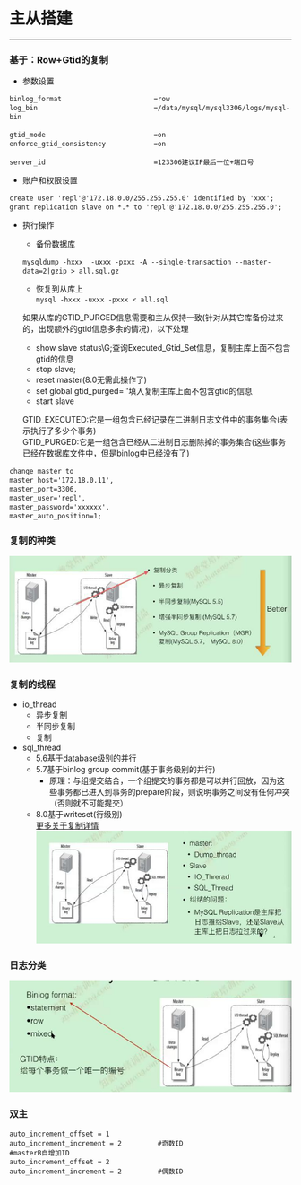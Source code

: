 # 主从搭建

-----

### 基于：Row+Gtid的复制

- 参数设置
```
binlog_format                       =row
log_bin                             =/data/mysql/mysql3306/logs/mysql-bin                       
	
gtid_mode                           =on 
enforce_gtid_consistency            =on 

server_id                           =123306建议IP最后一位+端口号
```
- 账户和权限设置
```
create user 'repl'@'172.18.0.0/255.255.255.0' identified by 'xxx';
grant replication slave on *.* to 'repl'@'172.18.0.0/255.255.255.0'; 
```
- 执行操作
	- 备份数据库  
	```
	mysqldump -hxxx  -uxxx -pxxx -A --single-transaction --master-data=2|gzip > all.sql.gz
	```

	- 恢复到从库上  
	`mysql -hxxx -uxxx -pxxx < all.sql`
	
	
	如果从库的GTID_PURGED信息需要和主从保持一致(针对从其它库备份过来的，出现额外的gtid信息多余的情况)，以下处理
	- show slave status\G;查询Executed_Gtid_Set信息，复制主库上面不包含gtid的信息
	- stop slave;
	- reset master(8.0无需此操作了)
	- set global gtid_purged=''填入复制主库上面不包含gtid的信息
	- start slave 
	
	GTID_EXECUTED:它是一组包含已经记录在二进制日志文件中的事务集合(表示执行了多少个事务)    
	GTID_PURGED:它是一组包含已经从二进制日志删除掉的事务集合(这些事务已经在数据库文件中，但是binlog中已经没有了)  
	
```
change master to 
master_host='172.18.0.11',
master_port=3306,
master_user='repl',
master_password='xxxxxx',
master_auto_position=1;

```
### 复制的种类
![](images/复制原理1.jpg)


### 复制的线程

- io_thread  
	- 异步复制
	- 半同步复制
	- 复制
- sql_thread  
	- 5.6基于database级别的并行
	- 5.7基于binlog group commit(基于事务级别的并行)
		- 原理：与组提交结合，一个组提交的事务都是可以并行回放，因为这些事务都已进入到事务的prepare阶段，则说明事务之间没有任何冲突（否则就不可能提交）
	- 8.0基于writeset(行级别)  
	[更多关于复制详情](http://www.mamicode.com/info-detail-2449623.html)   
![](images/复制原理2.jpg)  

### 日志分类

![](images/复制原理3.jpg)



### 双主
```
auto_increment_offset = 1
auto_increment_increment = 2         #奇数ID                                   
#masterB自增加ID
auto_increment_offset = 2
auto_increment_increment = 2         #偶数ID         

                          
```